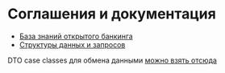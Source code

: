 # Соглашения и документация

<!-- TOC -->
* [База знаний открытого банкинга](https://wiki.openbankingrussia.ru/ru/standarts)
* [Структуры данных и запросов](./OpenBankingApi.md)
<!-- TOC -->

DTO case classes для обмена данными [можно взять отсюда](/dataExtractor/src/main/scala/service/dto)

